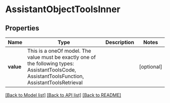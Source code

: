 # AssistantObjectToolsInner



## Properties
Name | Type | Description | Notes
------------ | ------------- | ------------- | -------------
**value** | This is a oneOf model. The value must be exactly one of the following types: AssistantToolsCode, AssistantToolsFunction, AssistantToolsRetrieval |  | [optional] 




[[Back to Model list]](../README.md#models) [[Back to API list]](../README.md#api-endpoints) [[Back to README]](../README.md)


